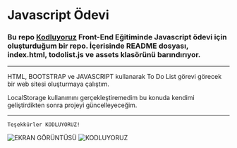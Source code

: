 # Javascript Ödevi

### Bu repo [Kodluyoruz](https://www.kodluyoruz.org) Front-End Eğitiminde Javascript ödevi için oluşturduğum bir repo. İçerisinde README dosyası, index.html, todolist.js ve assets klasörünü barındırıyor.

---

HTML, BOOTSTRAP ve JAVASCRIPT kullanarak To Do List görevi görecek bir web sitesi oluşturmaya çalıştım.

LocalStorage kullanımını gerçekleştiremedim bu konuda kendimi geliştirdikten sonra projeyi güncelleyeceğim.


---

```
Teşekkürler KODLUYORUZ!
```
![EKRAN GÖRÜNTÜSÜ](https://www.resimupload.org/images/2022/05/16/todolist.png)
![KODLUYORUZ](https://res.cloudinary.com/danielkapper-com/image/upload/v1577156572/logo-one.png)